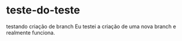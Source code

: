 # teste-do-teste
testando criação de branch
Eu testei a criação de uma nova branch e realmente funciona.
